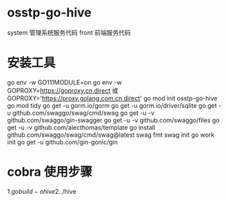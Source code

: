 # osstp-go-hive

system 管理系统服务代码
front 前端服务代码


# 安装工具
go env -w GO111MODULE=on
go env -w GOPROXY=https://goproxy.cn,direct
或 		   GOPROXY='https://proxy.golang.com.cn,direct'
go mod init osstp-go-hive
go mod tidy
go get -u gorm.io/gorm
go get -u gorm.io/driver/sqlite
go get -u github.com/swaggo/swag/cmd/swag
go get -u -v github.com/swaggo/gin-swagger
go get -u -v github.com/swaggo/files
go get -u -v github.com/alecthomas/template
go install github.com/swaggo/swag/cmd/swag@latest
swag fmt
swag init
go work init
go get -u github.com/gin-gonic/gin



# cobra 使用步骤
1.$go build -o hive
2.$./hive
